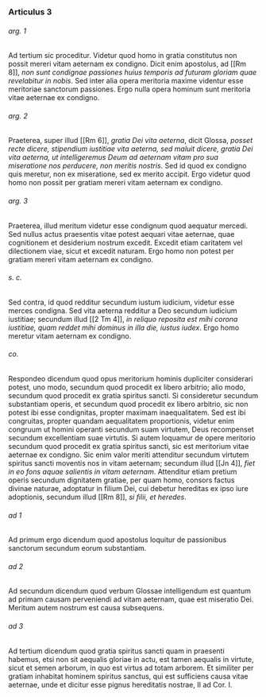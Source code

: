 ### Articulus 3

###### arg. 1
Ad tertium sic proceditur. Videtur quod homo in gratia constitutus non possit mereri vitam aeternam ex condigno. Dicit enim apostolus, ad [[Rm 8]], *non sunt condignae passiones huius temporis ad futuram gloriam quae revelabitur in nobis*. Sed inter alia opera meritoria maxime videntur esse meritoriae sanctorum passiones. Ergo nulla opera hominum sunt meritoria vitae aeternae ex condigno.

###### arg. 2
Praeterea, super illud [[Rm 6]], *gratia Dei vita aeterna*, dicit Glossa, *posset recte dicere, stipendium iustitiae vita aeterna, sed maluit dicere, gratia Dei vita aeterna, ut intelligeremus Deum ad aeternam vitam pro sua miseratione nos perducere, non meritis nostris*. Sed id quod ex condigno quis meretur, non ex miseratione, sed ex merito accipit. Ergo videtur quod homo non possit per gratiam mereri vitam aeternam ex condigno.

###### arg. 3
Praeterea, illud meritum videtur esse condignum quod aequatur mercedi. Sed nullus actus praesentis vitae potest aequari vitae aeternae, quae cognitionem et desiderium nostrum excedit. Excedit etiam caritatem vel dilectionem viae, sicut et excedit naturam. Ergo homo non potest per gratiam mereri vitam aeternam ex condigno.

###### s. c.
Sed contra, id quod redditur secundum iustum iudicium, videtur esse merces condigna. Sed vita aeterna redditur a Deo secundum iudicium iustitiae; secundum illud [[2 Tm 4]], *in reliquo reposita est mihi corona iustitiae, quam reddet mihi dominus in illa die, iustus iudex*. Ergo homo meretur vitam aeternam ex condigno.

###### co.
Respondeo dicendum quod opus meritorium hominis dupliciter considerari potest, uno modo, secundum quod procedit ex libero arbitrio; alio modo, secundum quod procedit ex gratia spiritus sancti. Si consideretur secundum substantiam operis, et secundum quod procedit ex libero arbitrio, sic non potest ibi esse condignitas, propter maximam inaequalitatem. Sed est ibi congruitas, propter quandam aequalitatem proportionis, videtur enim congruum ut homini operanti secundum suam virtutem, Deus recompenset secundum excellentiam suae virtutis. Si autem loquamur de opere meritorio secundum quod procedit ex gratia spiritus sancti, sic est meritorium vitae aeternae ex condigno. Sic enim valor meriti attenditur secundum virtutem spiritus sancti moventis nos in vitam aeternam; secundum illud [[Jn 4]], *fiet in eo fons aquae salientis in vitam aeternam*. Attenditur etiam pretium operis secundum dignitatem gratiae, per quam homo, consors factus divinae naturae, adoptatur in filium Dei, cui debetur hereditas ex ipso iure adoptionis, secundum illud [[Rm 8]], *si filii, et heredes*.

###### ad 1
Ad primum ergo dicendum quod apostolus loquitur de passionibus sanctorum secundum eorum substantiam.

###### ad 2
Ad secundum dicendum quod verbum Glossae intelligendum est quantum ad primam causam perveniendi ad vitam aeternam, quae est miseratio Dei. Meritum autem nostrum est causa subsequens.

###### ad 3
Ad tertium dicendum quod gratia spiritus sancti quam in praesenti habemus, etsi non sit aequalis gloriae in actu, est tamen aequalis in virtute, sicut et semen arborum, in quo est virtus ad totam arborem. Et similiter per gratiam inhabitat hominem spiritus sanctus, qui est sufficiens causa vitae aeternae, unde et dicitur esse pignus hereditatis nostrae, II ad Cor. I.

